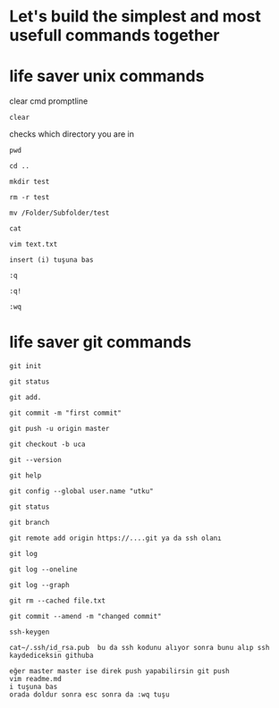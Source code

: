 # Let's build the simplest and most usefull commands together


# life saver unix commands

clear cmd promptline
```
clear
```

checks which directory you are in
```
pwd
```

```
cd ..
```
```
mkdir test
```
```
rm -r test
```
```
mv /Folder/Subfolder/test
```
```
cat
```
```
vim text.txt
```
```
insert (i) tuşuna bas
```
```
:q 
```
```
:q!
```
```
:wq
```



# life saver git commands
```
git init
```
```
git status
```
```
git add.
```
```
git commit -m "first commit"
```
```
git push -u origin master
```
```
git checkout -b uca
```
```
git --version
```
```
git help
```
```
git config --global user.name "utku"
```

```
git status
```
```
git branch
```
```
git remote add origin https://....git ya da ssh olanı
```
```
git log
```
```
git log --oneline
```
```
git log --graph
```
```
git rm --cached file.txt
```
```
git commit --amend -m "changed commit"
```
```
ssh-keygen
```
```
cat~/.ssh/id_rsa.pub  bu da ssh kodunu alıyor sonra bunu alıp ssh kaydediceksin githuba
```
  
```
eğer master master ise direk push yapabilirsin git push
vim readme.md 
i tuşuna bas 
orada doldur sonra esc sonra da :wq tuşu
```
